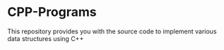 # CPP-Programs

This repository provides you with the source code to implement various data structures using C++
